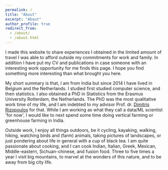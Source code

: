 ```yaml
---
permalink: /
title: "About"
excerpt: "About"
author_profile: true
redirect_from: 
  - /about/
  - /about.html
---
```


I made this website to share experiences I obtained in the limited amount of travel I was able to afford outside my commitments for work and family. In addition I have put my CV and publications in case someone with an interesting work opportunity for me finds this page. I hope you find something more interesting than what brought you here.

My short summary is that, I am from India but since 2014 I have lived in Belgium and the Netherlands. I studied first studied computer science, and then statistics. I also obtained a PhD in Statistics from the Erasmus University Rotterdam, the Netherlands. The PhD was the most qualitative work time of my life, and I am indebted to my advisor Prof. dr. [Dimitris Rizopoulos](http://www.drizopoulos.com/) for that. While I am working as what they call a data/ML scientist 'for now', I would like to next spend some time doing vertical farming or greenhouse farming in India.

Outside work, I enjoy all things outdoors, be it cycling, kayaking, walking, hiking, watching birds and (farm) animals, taking pictures of landscapes, or just pondering about life in general with a cup of black tea. I am quite passionate about cooking, and I can cook Indian, Italian, Greek, Mexican, Middle-eastern, Sichuan-chinese, and fusion food. Three to five times a year I visit big mountains, to marvel at the wonders of this nature, and to be away from big city life.